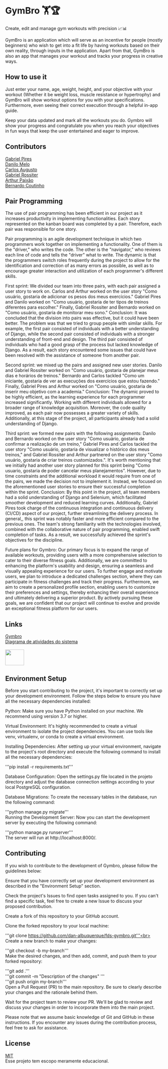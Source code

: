 # GymBro 🏋️🏆

Create, edit and manage gym workouts with precision 📈📊 

GymBro is an application which will serve as an incentive for people (mostly beginners) who wish to get into a fit life by having
workouts based on their own reality, through inputs in the application. Apart from that, GymBro is also an app that manages your workout and tracks your progress in creative ways. 

## How to use it

Just enter your name, age, weight, height, and your objective with your workout (Whether it be weight loss, muscle resistance or hypertrophy) and GymBro will show workout options for you with your specifications. Furthermore, even seeing their correct execution through a helpful in-app guide.

Keep your data updated and mark all the workouts you do. Gymbro will show your progress and congratulate you when you reach your objectives in fun ways that keep the user entertained and eager to improve.

## Contributors

[Gabriel Pires](https://github.com/gabrielpires-1) <br />
[Danilo Melo](https://github.com/dan-albuquerque) <br />
[Carlos Augusto](https://github.com/CarlosAugustoP) <br />
[Gabriel Rossiter](https://github.com/grossiter04) <br />
[Arthur Paixão](https://github.com/paixaoao) <br />
[Bernardo Coutinho](https://github.com/BernardoCC1) <br />

## Pair Programming 

The use of pair programming has been efficient in our project as it increases productivity in implementing functionalities. Each story represented on the kanban board was completed by a pair. Therefore, each pair was responsible for one story.

Pair programming is an agile development technique in which two programmers work together on implementing a functionality. One of them is the "driver," who writes the code. The other is the "navigator," who reviews each line of code and tells the "driver" what to write. The dynamic is that the programmers switch roles frequently during the project to allow for the identification and correction of as many errors as possible, as well as to encourage greater interaction and utilization of each programmer's different skills.

First sprint: We divided our team into three pairs, with each pair assigned a user story to work on. Carlos and Arthur worked on the user story "Como usuário, gostaria de adicionar os pesos dos meus exercícios." Gabriel Pires and Danilo worked on "Como usuário, gostaria de ter tipos de treinos diferentes para escolher." Finally, Gabriel Rossiter and Bernardo worked on "Como usuário, gostaria de monitorar meu sono."
Conclusion: It was concluded that the division into pairs was effective, but it could have been better. The problem was that we tried to group people with similar skills. For example, the first pair consisted of individuals with a better understanding of Django, while the second pair consisted of individuals with a stronger understanding of front-end and design. The third pair consisted of individuals who had a good grasp of the process but lacked knowledge of Django. As a result, each story encountered some issues that could have been resolved with the assistance of someone from another pair.

Second sprint: we mixed up the pairs and assigned new user stories. Danilo and Gabriel Rossiter worked on "Como usuário, gostaria de planejar meus dias e horários de treinos." Bernardo and Carlos tackled "Como um iniciante, gostaria de ver as execuções dos exercícios que estou fazendo." Finally, Gabriel Pires and Arthur worked on "Como usuário, gostaria de inserir meu objetivo com a academia."
Conclusion: The dynamic proved to be highly efficient, as the learning experience for each programmer increased significantly. Working with different individuals allowed for a broader range of knowledge acquisition. Moreover, the code quality improved, as each pair now possesses a greater variety of skills. Additionally, at this stage of the project, all participants already had a solid understanding of Django.

Third sprint: we formed new pairs with the following assignments: Danilo and Bernardo worked on the user story "Como usuário, gostaria de confirmar a realização de um treino," Gabriel Pires and Carlos tackled the user story "Como usuário, gostaria de visualizar o histórico dos meus treinos," and Gabriel Rossiter and Arthur partnered on the user story "Como usuário, gostaria de criar treinos customizados.". It's worth mentioning that we initially had another user story planned for this sprint being "Como usuario, gostaria de poder cancelar meus planejamentos". However, due to time constraints and the additional workload it would require from one of the pairs, we made the decision not to implement it. Instead, we focused on the aforementioned user stories to ensure their successful completion within the sprint.
Conclusion: By this point in the project, all team members had a solid understanding of Django and Selenium, which facilitated smoother development and reduced learning curves. Additionally, Gabriel Pires took charge of the continuous integration and continuous delivery (CI/CD) aspect of our project, further streamlining the delivery process. In general,, this sprint was notably faster and more efficient compared to the previous ones. The team's strong familiarity with the technologies involved, combined with the collaborative nature of pair programming, enabled swift completion of tasks. As a result, we successfully achieved the sprint's objectives for the discipline.

Future plans for Gymbro: 
Our primary focus is to expand the range of available workouts, providing users with a more comprehensive selection to cater to their diverse fitness goals. Additionally, we are committed to enhancing the platform's usability and design, ensuring a seamless and visually appealing experience for our users. To further engage and motivate users, we plan to introduce a dedicated challenges section, where they can participate in fitness challenges and track their progress. Furthermore, we aim to create a personalized profile section, enabling users to customize their preferences and settings, thereby enhancing their overall experience and ultimately delivering a superior product. By actively pursuing these goals, we are confident that our project will continue to evolve and provide an exceptional fitness platform for our users.


## Links
<a href="http://gymbro-01-env.eba-42qyc4qm.us-east-2.elasticbeanstalk.com/">Gymbro</a>
<br/>
<a href ="https://miro.com/app/board/uXjVMJPXCYg=/">Diagrama de atividades do sistema</a>
<br/>
<br/>
<a href = "https://danilo1.atlassian.net/jira/software/projects/GYM/boards/1"><img align="center" height="50" width="60" src="https://cdn.jsdelivr.net/gh/devicons/devicon/icons/jira/jira-original-wordmark.svg" /> </a>

## Environment Setup
Before you start contributing to the project, it's important to correctly set up your development environment. Follow the steps below to ensure you have all the necessary dependencies installed:

Python: Make sure you have Python installed on your machine. We recommend using version 3.7 or higher.

Virtual Environment: It's highly recommended to create a virtual environment to isolate the project dependencies. You can use tools like venv, virtualenv, or conda to create a virtual environment.

Installing Dependencies: After setting up your virtual environment, navigate to the project's root directory and execute the following command to install all the necessary dependencies:

'''pip install -r requirements.txt'''<br>

Database Configuration: Open the settings.py file located in the projeto directory and adjust the database connection settings according to your local PostgreSQL configuration.<br>

Database Migrations: To create the necessary tables in the database, run the following command:<br>

'''python manage.py migrate'''<br>
Running the Development Server: Now you can start the development server by executing the following command:<br>

'''python manage.py runserver'''<br>
The server will run at http://localhost:8000/.<br>
 
## Contributing

If you wish to contribute to the development of Gymbro, please follow the guidelines below:

Ensure that you have correctly set up your development environment as described in the "Environment Setup" section.

Check the project's Issues to find open tasks assigned to you. If you can't find a specific task, feel free to create a new Issue to discuss your proposed contribution.

Create a fork of this repository to your GitHub account.

Clone the forked repository to your local machine:

'''git clone https://github.com/dan-albuquerque/fds-gymbro.git'''<br>
Create a new branch to make your changes:

'''git checkout -b my-branch'''<br>
Make the desired changes, and then add, commit, and push them to your forked repository:

'''git add .'''<br>
'''git commit -m "Description of the changes" '''<br>
'''git push origin my-branch'''<br>
Open a Pull Request (PR) to the main repository. Be sure to clearly describe your changes and the rationale behind them.

Wait for the project team to review your PR. We'll be glad to review and discuss your changes in order to incorporate them into the main project.

Please note that we assume basic knowledge of Git and GitHub in these instructions. If you encounter any issues during the contribution process, feel free to ask for assistance.
## License
[MIT](https://choosealicense.com/licenses/mit/)
<br>
Esse projeto tem escopo meramente educacional.
